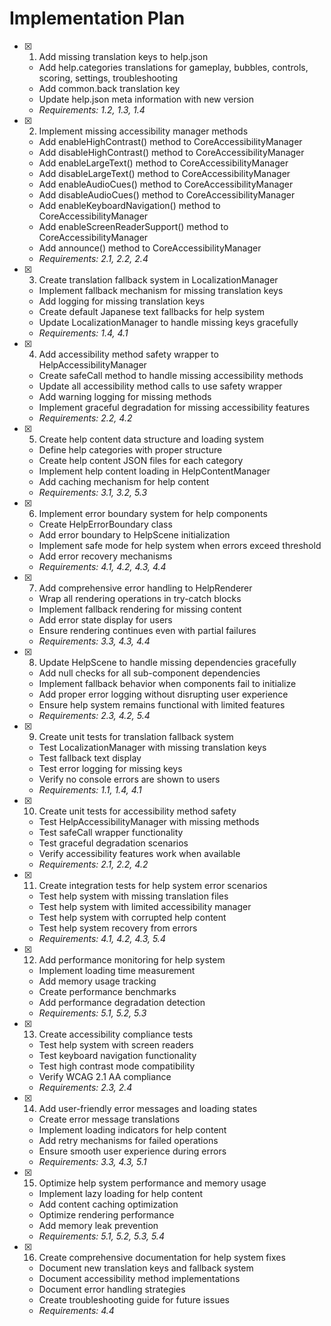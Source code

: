 # Implementation Plan

- [x] 1. Add missing translation keys to help.json
  - Add help.categories translations for gameplay, bubbles, controls, scoring, settings, troubleshooting
  - Add common.back translation key
  - Update help.json meta information with new version
  - _Requirements: 1.2, 1.3, 1.4_

- [x] 2. Implement missing accessibility manager methods
  - Add enableHighContrast() method to CoreAccessibilityManager
  - Add disableHighContrast() method to CoreAccessibilityManager  
  - Add enableLargeText() method to CoreAccessibilityManager
  - Add disableLargeText() method to CoreAccessibilityManager
  - Add enableAudioCues() method to CoreAccessibilityManager
  - Add disableAudioCues() method to CoreAccessibilityManager
  - Add enableKeyboardNavigation() method to CoreAccessibilityManager
  - Add enableScreenReaderSupport() method to CoreAccessibilityManager
  - Add announce() method to CoreAccessibilityManager
  - _Requirements: 2.1, 2.2, 2.4_

- [x] 3. Create translation fallback system in LocalizationManager
  - Implement fallback mechanism for missing translation keys
  - Add logging for missing translation keys
  - Create default Japanese text fallbacks for help system
  - Update LocalizationManager to handle missing keys gracefully
  - _Requirements: 1.4, 4.1_

- [x] 4. Add accessibility method safety wrapper to HelpAccessibilityManager
  - Create safeCall method to handle missing accessibility methods
  - Update all accessibility method calls to use safety wrapper
  - Add warning logging for missing methods
  - Implement graceful degradation for missing accessibility features
  - _Requirements: 2.2, 4.2_

- [x] 5. Create help content data structure and loading system
  - Define help categories with proper structure
  - Create help content JSON files for each category
  - Implement help content loading in HelpContentManager
  - Add caching mechanism for help content
  - _Requirements: 3.1, 3.2, 5.3_

- [x] 6. Implement error boundary system for help components
  - Create HelpErrorBoundary class
  - Add error boundary to HelpScene initialization
  - Implement safe mode for help system when errors exceed threshold
  - Add error recovery mechanisms
  - _Requirements: 4.1, 4.2, 4.3, 4.4_

- [x] 7. Add comprehensive error handling to HelpRenderer
  - Wrap all rendering operations in try-catch blocks
  - Implement fallback rendering for missing content
  - Add error state display for users
  - Ensure rendering continues even with partial failures
  - _Requirements: 3.3, 4.3, 4.4_

- [x] 8. Update HelpScene to handle missing dependencies gracefully
  - Add null checks for all sub-component dependencies
  - Implement fallback behavior when components fail to initialize
  - Add proper error logging without disrupting user experience
  - Ensure help system remains functional with limited features
  - _Requirements: 2.3, 4.2, 5.4_

- [x] 9. Create unit tests for translation fallback system
  - Test LocalizationManager with missing translation keys
  - Test fallback text display
  - Test error logging for missing keys
  - Verify no console errors are shown to users
  - _Requirements: 1.1, 1.4, 4.1_

- [x] 10. Create unit tests for accessibility method safety
  - Test HelpAccessibilityManager with missing methods
  - Test safeCall wrapper functionality
  - Test graceful degradation scenarios
  - Verify accessibility features work when available
  - _Requirements: 2.1, 2.2, 4.2_

- [x] 11. Create integration tests for help system error scenarios
  - Test help system with missing translation files
  - Test help system with limited accessibility manager
  - Test help system with corrupted help content
  - Test help system recovery from errors
  - _Requirements: 4.1, 4.2, 4.3, 5.4_

- [x] 12. Add performance monitoring for help system
  - Implement loading time measurement
  - Add memory usage tracking
  - Create performance benchmarks
  - Add performance degradation detection
  - _Requirements: 5.1, 5.2, 5.3_

- [x] 13. Create accessibility compliance tests
  - Test help system with screen readers
  - Test keyboard navigation functionality
  - Test high contrast mode compatibility
  - Verify WCAG 2.1 AA compliance
  - _Requirements: 2.3, 2.4_

- [x] 14. Add user-friendly error messages and loading states
  - Create error message translations
  - Implement loading indicators for help content
  - Add retry mechanisms for failed operations
  - Ensure smooth user experience during errors
  - _Requirements: 3.3, 4.3, 5.1_

- [x] 15. Optimize help system performance and memory usage
  - Implement lazy loading for help content
  - Add content caching optimization
  - Optimize rendering performance
  - Add memory leak prevention
  - _Requirements: 5.1, 5.2, 5.3, 5.4_

- [x] 16. Create comprehensive documentation for help system fixes
  - Document new translation keys and fallback system
  - Document accessibility method implementations
  - Document error handling strategies
  - Create troubleshooting guide for future issues
  - _Requirements: 4.4_